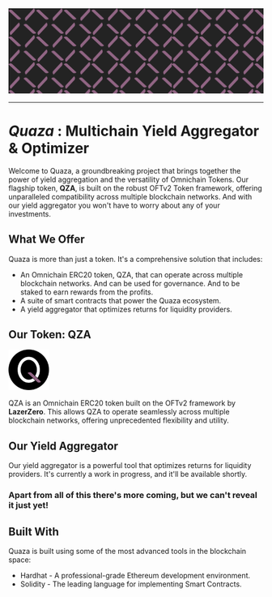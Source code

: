 <div align="center">
    <img alt="Quaza" src="./profile/assets/Quaza.png"/>
</div>

---

# **_Quaza_** : Multichain Yield Aggregator & Optimizer

Welcome to Quaza, a groundbreaking project that brings together the power of yield aggregation and the versatility of Omnichain Tokens. Our flagship token, **QZA**, is built on the robust OFTv2 Token framework, offering unparalleled compatibility across multiple blockchain networks. And with our yield aggregator you won't have to worry about any of your investments.

## What We Offer

Quaza is more than just a token. It's a comprehensive solution that includes:

- An Omnichain ERC20 token, QZA, that can operate across multiple blockchain networks. And can be used for governance. And to be staked to earn rewards from the profits.
- A suite of smart contracts that power the Quaza ecosystem.
- A yield aggregator that optimizes returns for liquidity providers.

## Our Token: QZA

<img alt="Quaza" src="./profile/assets/token.png" width="80"/>

QZA is an Omnichain ERC20 token built on the OFTv2 framework by **LazerZero**. This allows QZA to operate seamlessly across multiple blockchain networks, offering unprecedented flexibility and utility.

## Our Yield Aggregator

Our yield aggregator is a powerful tool that optimizes returns for liquidity providers. It's currently a work in progress, and it'll be available shortly.

### Apart from all of this there's more coming, but we can't reveal it just yet!

## Built With

Quaza is built using some of the most advanced tools in the blockchain space:

- Hardhat - A professional-grade Ethereum development environment.
- Solidity - The leading language for implementing Smart Contracts.
